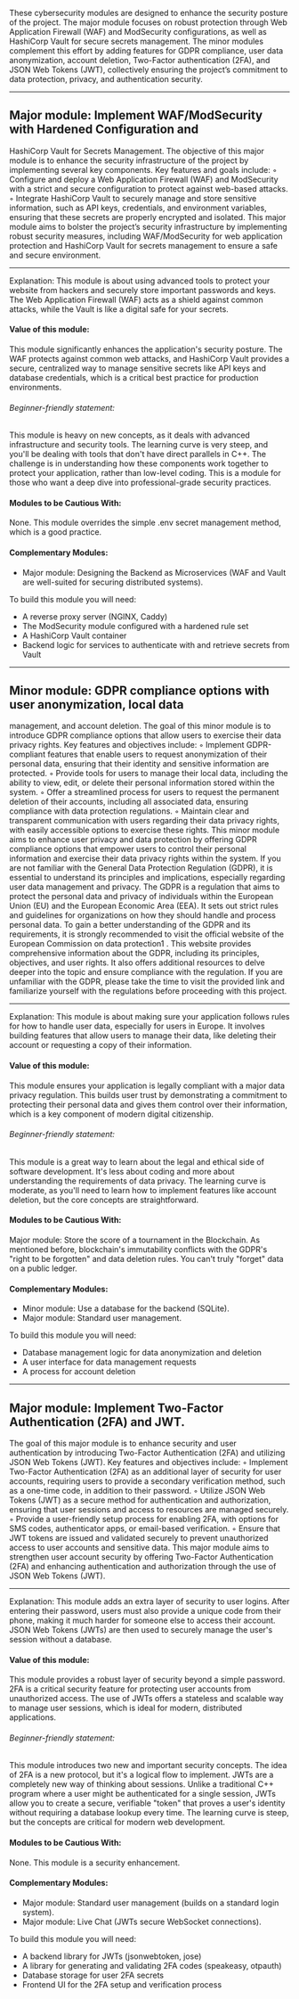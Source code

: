 These cybersecurity modules are designed to enhance the security posture of the project.
The major module focuses on robust protection through Web Application Firewall (WAF)
and ModSecurity configurations, as well as HashiCorp Vault for secure secrets management. The minor modules complement this effort by adding features for GDPR compliance, user data anonymization, account deletion, Two-Factor authentication (2FA),
and JSON Web Tokens (JWT), collectively ensuring the project’s commitment to data
protection, privacy, and authentication security.

----

## Major module: Implement WAF/ModSecurity with Hardened Configuration and
HashiCorp Vault for Secrets Management.
The objective of this major module is to enhance the security infrastructure of the
project by implementing several key components. Key features and goals include:
◦ Configure and deploy a Web Application Firewall (WAF) and ModSecurity
with a strict and secure configuration to protect against web-based attacks.
◦ Integrate HashiCorp Vault to securely manage and store sensitive information,
such as API keys, credentials, and environment variables, ensuring that these
secrets are properly encrypted and isolated.
This major module aims to bolster the project’s security infrastructure by implementing robust security measures, including WAF/ModSecurity for web application
protection and HashiCorp Vault for secrets management to ensure a safe and secure
environment.

----
Explanation: This module is about using advanced tools to protect your website from hackers and securely store important passwords and keys. The Web Application Firewall (WAF) acts as a shield against common attacks, while the Vault is like a digital safe for your secrets.

#### Value of this module:
This module significantly enhances the application's security posture. The WAF protects against common web attacks, and HashiCorp Vault provides a secure, centralized way to manage sensitive secrets like API keys and database credentials, which is a critical best practice for production environments.

###### Beginner-friendly statement:
This module is heavy on new concepts, as it deals with advanced infrastructure and security tools. The learning curve is very steep, and you'll be dealing with tools that don't have direct parallels in C++. The challenge is in understanding how these components work together to protect your application, rather than low-level coding. This is a module for those who want a deep dive into professional-grade security practices.

#### Modules to be Cautious With:
None. This module overrides the simple .env secret management method, which is a good practice.

#### Complementary Modules:
- Major module: Designing the Backend as Microservices (WAF and Vault are well-suited for securing distributed systems).

To build this module you will need:
- A reverse proxy server (NGINX, Caddy)
- The ModSecurity module configured with a hardened rule set
- A HashiCorp Vault container
- Backend logic for services to authenticate with and retrieve secrets from Vault

----

## Minor module: GDPR compliance options with user anonymization, local data
management, and account deletion.
The goal of this minor module is to introduce GDPR compliance options that allow
users to exercise their data privacy rights. Key features and objectives include:
◦ Implement GDPR-compliant features that enable users to request anonymization of their personal data, ensuring that their identity and sensitive information are protected.
◦ Provide tools for users to manage their local data, including the ability to
view, edit, or delete their personal information stored within the system.
◦ Offer a streamlined process for users to request the permanent deletion of
their accounts, including all associated data, ensuring compliance with data
protection regulations.
◦ Maintain clear and transparent communication with users regarding their data
privacy rights, with easily accessible options to exercise these rights.
This minor module aims to enhance user privacy and data protection by offering
GDPR compliance options that empower users to control their personal information
and exercise their data privacy rights within the system.
If you are not familiar with the General Data Protection Regulation (GDPR), it
is essential to understand its principles and implications, especially regarding user
data management and privacy. The GDPR is a regulation that aims to protect the
personal data and privacy of individuals within the European Union (EU) and the
European Economic Area (EEA). It sets out strict rules and guidelines for organizations on how they should handle and process personal data.
To gain a better understanding of the GDPR and its requirements, it is strongly
recommended to visit the official website of the European Commission on data
protection1
. This website provides comprehensive information about the GDPR,
including its principles, objectives, and user rights. It also offers additional resources to delve deeper into the topic and ensure compliance with the regulation.
If you are unfamiliar with the GDPR, please take the time to visit the provided link
and familiarize yourself with the regulations before proceeding with this project.

----

Explanation: This module is about making sure your application follows rules for how to handle user data, especially for users in Europe. It involves building features that allow users to manage their data, like deleting their account or requesting a copy of their information.

#### Value of this module:
This module ensures your application is legally compliant with a major data privacy regulation. This builds user trust by demonstrating a commitment to protecting their personal data and gives them control over their information, which is a key component of modern digital citizenship.

###### Beginner-friendly statement:
This module is a great way to learn about the legal and ethical side of software development. It's less about coding and more about understanding the requirements of data privacy. The learning curve is moderate, as you'll need to learn how to implement features like account deletion, but the core concepts are straightforward.

#### Modules to be Cautious With:
Major module: Store the score of a tournament in the Blockchain. As mentioned before, blockchain's immutability conflicts with the GDPR's "right to be forgotten" and data deletion rules. You can't truly "forget" data on a public ledger.

#### Complementary Modules:
- Minor module: Use a database for the backend (SQLite).
- Major module: Standard user management.

To build this module you will need:
- Database management logic for data anonymization and deletion
- A user interface for data management requests
- A process for account deletion

----
## Major module: Implement Two-Factor Authentication (2FA) and JWT.
The goal of this major module is to enhance security and user authentication
by introducing Two-Factor Authentication (2FA) and utilizing JSON Web Tokens
(JWT). Key features and objectives include:
◦ Implement Two-Factor Authentication (2FA) as an additional layer of security
for user accounts, requiring users to provide a secondary verification method,
such as a one-time code, in addition to their password.
◦ Utilize JSON Web Tokens (JWT) as a secure method for authentication and
authorization, ensuring that user sessions and access to resources are managed
securely.
◦ Provide a user-friendly setup process for enabling 2FA, with options for SMS
codes, authenticator apps, or email-based verification.
◦ Ensure that JWT tokens are issued and validated securely to prevent unauthorized access to user accounts and sensitive data.
This major module aims to strengthen user account security by offering Two-Factor
Authentication (2FA) and enhancing authentication and authorization through the
use of JSON Web Tokens (JWT).

----

Explanation: This module adds an extra layer of security to user logins. After entering their password, users must also provide a unique code from their phone, making it much harder for someone else to access their account. JSON Web Tokens (JWTs) are then used to securely manage the user's session without a database.

#### Value of this module:
This module provides a robust layer of security beyond a simple password. 2FA is a critical security feature for protecting user accounts from unauthorized access. The use of JWTs offers a stateless and scalable way to manage user sessions, which is ideal for modern, distributed applications.

###### Beginner-friendly statement:
This module introduces two new and important security concepts. The idea of 2FA is a new protocol, but it's a logical flow to implement. JWTs are a completely new way of thinking about sessions. Unlike a traditional C++ program where a user might be authenticated for a single session, JWTs allow you to create a secure, verifiable "token" that proves a user's identity without requiring a database lookup every time. The learning curve is steep, but the concepts are critical for modern web development.

#### Modules to be Cautious With:
None. This module is a security enhancement.

#### Complementary Modules:
- Major module: Standard user management (builds on a standard login system).
- Major module: Live Chat (JWTs secure WebSocket connections).

To build this module you will need:
- A backend library for JWTs (jsonwebtoken, jose)
- A library for generating and validating 2FA codes (speakeasy, otpauth)
- Database storage for user 2FA secrets
- Frontend UI for the 2FA setup and verification process

